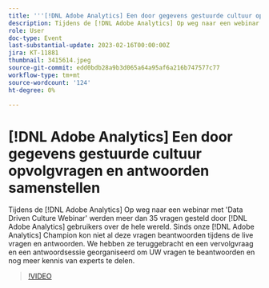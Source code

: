 ```yaml
---
title: '''[!DNL Adobe Analytics] Een door gegevens gestuurde cultuur opvolgvragen en antwoorden samenstellen'
description: Tijdens de [!DNL Adobe Analytics] Op weg naar een webinar met 'Data Driven Culture Webinar' werden meer dan 35 vragen gesteld door [!DNL Adobe Analytics] gebruikers over de hele wereld. Sinds onze [!DNL Adobe Analytics] Champion kon niet al deze vragen beantwoorden tijdens de live vragen en antwoorden. We hebben ze teruggebracht en een vervolgvraag en een antwoordsessie georganiseerd om UW vragen te beantwoorden en nog meer kennis van experts te delen.
role: User
doc-type: Event
last-substantial-update: 2023-02-16T00:00:00Z
jira: KT-11881
thumbnail: 3415614.jpeg
source-git-commit: edd0bdb28a9b3d065a64a95af6a216b747577c77
workflow-type: tm+mt
source-wordcount: '124'
ht-degree: 0%

---
```


# [!DNL Adobe Analytics] Een door gegevens gestuurde cultuur opvolgvragen en antwoorden samenstellen

Tijdens de [!DNL Adobe Analytics] Op weg naar een webinar met &#39;Data Driven Culture Webinar&#39; werden meer dan 35 vragen gesteld door [!DNL Adobe Analytics] gebruikers over de hele wereld. Sinds onze [!DNL Adobe Analytics] Champion kon niet al deze vragen beantwoorden tijdens de live vragen en antwoorden. We hebben ze teruggebracht en een vervolgvraag en een antwoordsessie georganiseerd om UW vragen te beantwoorden en nog meer kennis van experts te delen.

>[!VIDEO](https://video.tv.adobe.com/v/3415614/?quality=12&learn=on)
